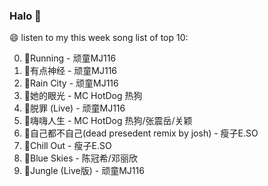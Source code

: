 

### Halo 👋

😄 listen to my this week song list of top 10:

0. 🌈Running - 顽童MJ116
1. 🌈有点神经 - 顽童MJ116
2. 🌈Rain City - 顽童MJ116
3. 🌈她的眼光 - MC HotDog 热狗
4. 🌈脱罪 (Live) - 顽童MJ116
5. 🌈嗨嗨人生 - MC HotDog 热狗/张震岳/关颖
6. 🌈自己都不自己(dead presedent remix by josh) - 瘦子E.SO
7. 🌈Chill Out - 瘦子E.SO
8. 🌈Blue Skies - 陈冠希/邓丽欣
9. 🌈Jungle (Live版) - 顽童MJ116

